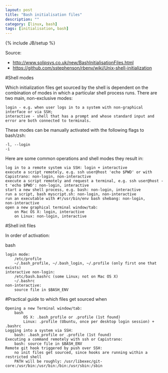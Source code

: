 ```yaml
---
layout: post
title: "Bash initialisation files"
description: ""
category: [linux, bash]
tags: [initialisation, bash]
---
```

{% include JB/setup %}

Source: 

- <http://www.solipsys.co.uk/new/BashInitialisationFiles.html>
- <https://github.com/sstephenson/rbenv/wiki/Unix-shell-initialization>

#Shell modes

Which initialization files get sourced by the shell is dependent on the combination of modes in which a particular shell process runs. There are two main, non-exclusive modes:

    login - e.g. when user logs in to a system with non-graphical interface or via SSH;
    interactive - shell that has a prompt and whose standard input and error are both connected to terminals.

These modes can be manually activated with the following flags to bash/zsh:

    -l, --login
    -i

Here are some common operations and shell modes they result in:

    log in to a remote system via SSH: login + interactive
    execute a script remotely, e.g. ssh user@host 'echo $PWD' or with Capistrano: non‑login, non‑interactive
    execute a script remotely and request a terminal, e.g. ssh user@host -t 'echo $PWD': non-login, interactive
    start a new shell process, e.g. bash: non‑login, interactive
    run a script, bash myscript.sh: non‑login, non‑interactive
    run an executable with #!/usr/bin/env bash shebang: non‑login, non‑interactive
    open a new graphical terminal window/tab:
        on Mac OS X: login, interactive
        on Linux: non‑login, interactive


#Shell init files

In order of activation:

bash

    login mode:
        /etc/profile
        ~/.bash_profile, ~/.bash_login, ~/.profile (only first one that exists)
    interactive non-login:
        /etc/bash.bashrc (some Linux; not on Mac OS X)
        ~/.bashrc
    non-interactive:
        source file in $BASH_ENV

#Practical guide to which files get sourced when

    Opening a new Terminal window/tab:
        bash
            OS X: .bash_profile or .profile (1st found)
            Linux: .profile (Ubuntu, once per desktop login session) + .bashrc
    Logging into a system via SSH:
        bash: .bash_profile or .profile (1st found)
    Executing a command remotely with ssh or Capistrano:
        bash: source file in $BASH_ENV
    Remote git hook triggered by push over SSH:
        no init files get sourced, since hooks are running within a restricted shell
        PATH will be roughly: /usr/libexec/git-core:/usr/bin:/usr/bin:/bin:/usr/sbin:/sbin
